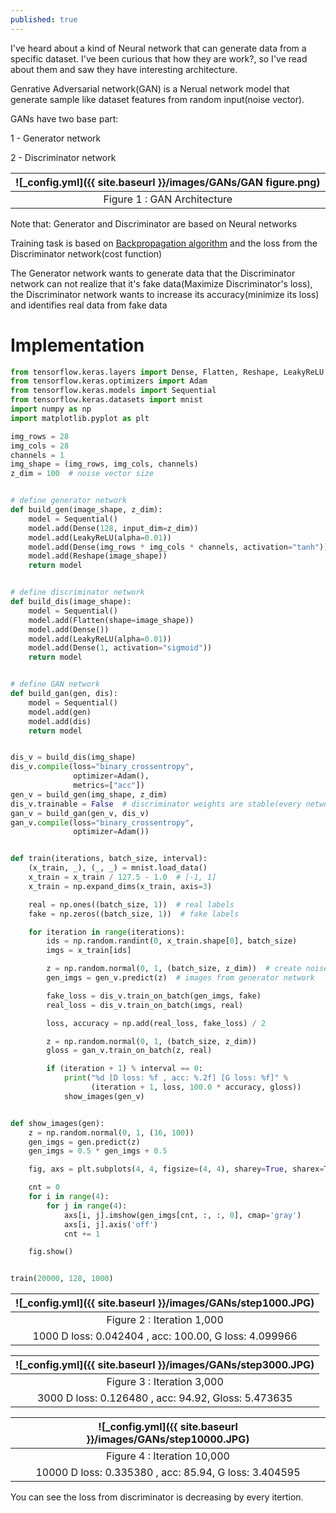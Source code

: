 ```yaml
---
published: true
---
```

I've heard about a kind of Neural network that can generate data from a specific dataset. I've been curious that how they are work?, so I've read about them and saw they have interesting architecture.

Genrative Adversarial network(GAN) is a Nerual network model that generate sample like dataset features from random input(noise vector).

GANs have two base part:

1 - Generator network

2 - Discriminator network

|![_config.yml]({{ site.baseurl }}/images/GANs/GAN figure.png)|
|:--:| 
| Figure 1 : GAN Architecture |


Note that: Generator and Discriminator are based on Neural networks

Training task is based on [Backpropagation algorithm](https://en.wikipedia.org/wiki/Backpropagation) and the loss from the Discriminator network(cost function)

The Generator network wants to generate data that the Discriminator network can not realize that it's fake data(Maximize Discriminator's loss), the Discriminator network wants to increase its accuracy(minimize its loss) and identifies  real data from fake data

# Implementation

```python
from tensorflow.keras.layers import Dense, Flatten, Reshape, LeakyReLU
from tensorflow.keras.optimizers import Adam
from tensorflow.keras.models import Sequential
from tensorflow.keras.datasets import mnist
import numpy as np
import matplotlib.pyplot as plt

img_rows = 28
img_cols = 28
channels = 1
img_shape = (img_rows, img_cols, channels)
z_dim = 100  # noise vector size


# define generator network
def build_gen(image_shape, z_dim):
    model = Sequential()
    model.add(Dense(128, input_dim=z_dim))
    model.add(LeakyReLU(alpha=0.01))
    model.add(Dense(img_rows * img_cols * channels, activation="tanh"))
    model.add(Reshape(image_shape))
    return model


# define discriminator network
def build_dis(image_shape):
    model = Sequential()
    model.add(Flatten(shape=image_shape))
    model.add(Dense())
    model.add(LeakyReLU(alpha=0.01))
    model.add(Dense(1, activation="sigmoid"))
    return model


# define GAN network
def build_gan(gen, dis):
    model = Sequential()
    model.add(gen)
    model.add(dis)
    return model


dis_v = build_dis(img_shape)
dis_v.compile(loss="binary_crossentropy",
              optimizer=Adam(),
              metrics=["acc"])
gen_v = build_gen(img_shape, z_dim)
dis_v.trainable = False  # discriminator weights are stable(every network in GAN has its loss function)
gan_v = build_gan(gen_v, dis_v)
gan_v.compile(loss="binary_crossentropy",
              optimizer=Adam())


def train(iterations, batch_size, interval):
    (x_train, _), (_, _) = mnist.load_data()
    x_train = x_train / 127.5 - 1.0  # [-1, 1]
    x_train = np.expand_dims(x_train, axis=3)

    real = np.ones((batch_size, 1))  # real labels
    fake = np.zeros((batch_size, 1))  # fake labels

    for iteration in range(iterations):
        ids = np.random.randint(0, x_train.shape[0], batch_size)
        imgs = x_train[ids]

        z = np.random.normal(0, 1, (batch_size, z_dim))  # create noise vector (128, 100)
        gen_imgs = gen_v.predict(z)  # images from generator network

        fake_loss = dis_v.train_on_batch(gen_imgs, fake)
        real_loss = dis_v.train_on_batch(imgs, real)

        loss, accuracy = np.add(real_loss, fake_loss) / 2

        z = np.random.normal(0, 1, (batch_size, z_dim))
        gloss = gan_v.train_on_batch(z, real)

        if (iteration + 1) % interval == 0:
            print("%d [D loss: %f , acc: %.2f] [G loss: %f]" %
                  (iteration + 1, loss, 100.0 * accuracy, gloss))
            show_images(gen_v)


def show_images(gen):
    z = np.random.normal(0, 1, (16, 100))
    gen_imgs = gen.predict(z)
    gen_imgs = 0.5 * gen_imgs + 0.5

    fig, axs = plt.subplots(4, 4, figsize=(4, 4), sharey=True, sharex=True)

    cnt = 0
    for i in range(4):
        for j in range(4):
            axs[i, j].imshow(gen_imgs[cnt, :, :, 0], cmap='gray')
            axs[i, j].axis('off')
            cnt += 1

    fig.show()


train(20000, 128, 1000)

```

|![_config.yml]({{ site.baseurl }}/images/GANs/step1000.JPG)|
|:--:| 
| Figure 2 : Iteration 1,000 |
| 1000 D loss: 0.042404 , acc: 100.00, G loss: 4.099966 |

|![_config.yml]({{ site.baseurl }}/images/GANs/step3000.JPG)|
|:--:| 
| Figure 3 : Iteration 3,000 |
| 3000 D loss: 0.126480 , acc: 94.92, Gloss: 5.473635 |


|![_config.yml]({{ site.baseurl }}/images/GANs/step10000.JPG)|
|:--:| 
| Figure 4 : Iteration 10,000 |
| 10000 D loss: 0.335380 , acc: 85.94, G loss: 3.404595 |

You can see the loss from discriminator is decreasing by every itertion.








